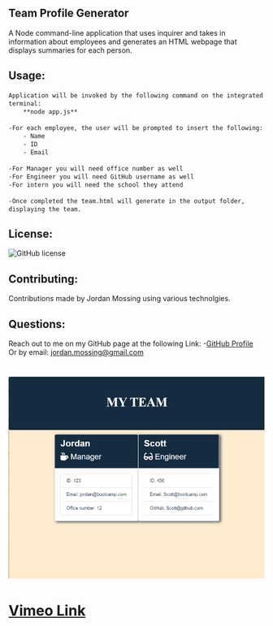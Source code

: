 ## Team Profile Generator

A Node command-line application that uses inquirer and takes in information about employees and generates an HTML webpage that displays summaries for each person.




 ## Usage:
    Application will be invoked by the following command on the integrated terminal:
        **node app.js**
    
    -For each employee, the user will be prompted to insert the following:
        - Name
        - ID
        - Email
    
    -For Manager you will need office number as well
    -For Engineer you will need GitHub username as well
    -For intern you will need the school they attend

    -Once completed the team.html will generate in the output folder, displaying the team.
    


 ## License:
 ![GitHub license](https://img.shields.io/badge/license-MIT-orange)

 ## Contributing:
 Contributions made by Jordan Mossing using various technolgies.


 ## Questions:
Reach out to me on my GitHub page at the following Link:
 -[GitHub Profile](https://github.com/jmo1point0)    
 Or by email: jordan.mossing@gmail.com
 

 # ![Image](./Assets/team.PNG)

 # [Vimeo Link](https://vimeo.com/518832380/08d0f00733) 
 
